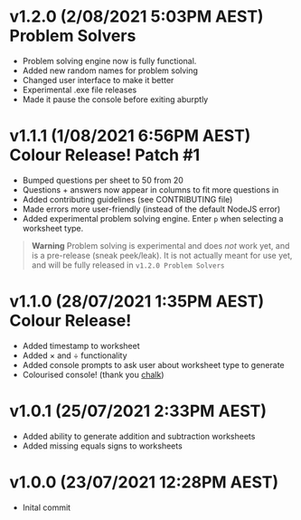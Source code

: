 <!-- @format -->
# v1.2.0 (2/08/2021 5:03PM AEST) Problem Solvers
- Problem solving engine now is fully functional. 
- Added new random names for problem solving
- Changed user interface to make it better
- Experimental .exe file releases
- Made it pause the console before exiting aburptly

# v1.1.1 (1/08/2021 6:56PM AEST) Colour Release! Patch #1
- Bumped questions per sheet to 50 from 20
- Questions + answers now appear in columns to fit more questions in
- Added contributing guidelines (see CONTRIBUTING file)
- Made errors more user-friendly (instead of the default NodeJS error)
- Added experimental problem solving engine. Enter `p` when selecting a worksheet type.
> **Warning** Problem solving is experimental and does *not* work yet, and is a pre-release (sneak peek/leak). 
> It is not actually meant for use yet, and will be fully released in `v1.2.0 Problem Solvers`
# v1.1.0 (28/07/2021 1:35PM AEST) Colour Release!

- Added timestamp to worksheet
- Added × and ÷ functionality
- Added console prompts to ask user about worksheet type to generate
- Colourised console! (thank you [chalk](https://www.npmjs.com/package/chalk))

# v1.0.1 (25/07/2021 2:33PM AEST)

- Added ability to generate addition and subtraction worksheets
- Added missing equals signs to worksheets

# v1.0.0 (23/07/2021 12:28PM AEST)

- Inital commit
